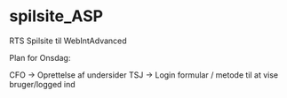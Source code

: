 spilsite_ASP
============

RTS Spilsite til WebIntAdvanced

Plan for Onsdag:

CFO -> Oprettelse af undersider
TSJ -> Login formular / metode til at vise bruger/logged ind
